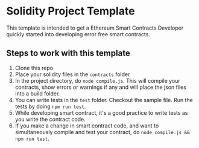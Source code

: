 # Solidity Project Template
This template is intended to get a Ethereum Smart Contracts Developer quickly started into developing error free smart contracts.
## Steps to work with this template
1. Clone this repo
2. Place your solidity files in the `contracts` folder
3. In the project directory, do `node compile.js`. This will compile your contracts, show errors or warnings if any and will place the json files into a build folder.
4. You can write tests in the `test` folder. Checkout the sample file. Run the tests by doing `npm run test`.
5. While developing smart contract, it's a good practice to write tests as you write the contract code.
6. If you make a change in smart contract code, and want to simultaneously compile and test your contract, do `node compile.js && npm run test`.
